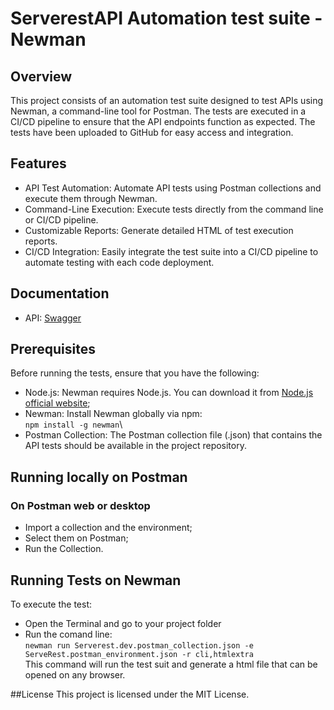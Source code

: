 # ServerestAPI Automation test suite - Newman
## Overview
This project consists of an automation test suite designed to test APIs using Newman, a command-line tool for Postman. The tests are executed in a CI/CD pipeline to ensure that the API endpoints function as expected. The tests have been uploaded to GitHub for easy access and integration.

## Features
- API Test Automation: Automate API tests using Postman collections and execute them through Newman.
- Command-Line Execution: Execute tests directly from the command line or CI/CD pipeline.
- Customizable Reports: Generate detailed HTML of test execution reports.
- CI/CD Integration: Easily integrate the test suite into a CI/CD pipeline to automate testing with each code deployment.

## Documentation
- API: [Swagger](https://serverest.dev/#/)
  
## Prerequisites
Before running the tests, ensure that you have the following:
- Node.js: Newman requires Node.js. You can download it from [Node.js official website](https://nodejs.org/);
- Newman: Install Newman globally via npm:\
`npm install -g newman`\
- Postman Collection: The Postman collection file (.json) that contains the API tests should be available in the project repository.

## Running locally on Postman
### On Postman web or desktop
- Import a collection and the environment;
- Select them on Postman;
- Run the Collection. 

## Running Tests on Newman
To execute the test:
- Open the Terminal and go to your project folder
- Run the comand line:\
`newman run Serverest.dev.postman_collection.json -e ServeRest.postman_environment.json -r cli,htmlextra`\
This command will run the test suit and generate a html file that can be opened on any browser.

##License
This project is licensed under the MIT License.
